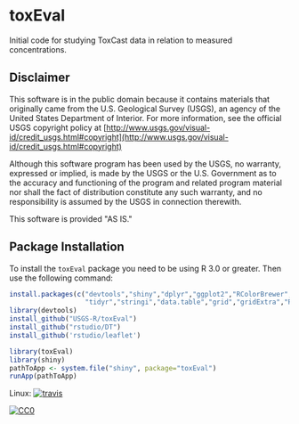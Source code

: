 # toxEval

Initial code for studying ToxCast data in relation to measured concentrations.

Disclaimer
----------
This software is in the public domain because it contains materials that originally came from the U.S. Geological Survey  (USGS), an agency of the United States Department of Interior. For more information, see the official USGS copyright policy at [http://www.usgs.gov/visual-id/credit_usgs.html#copyright](http://www.usgs.gov/visual-id/credit_usgs.html#copyright)

Although this software program has been used by the USGS, no warranty, expressed or implied, is made by the USGS or the U.S. Government as to the accuracy and functioning of the program and related program material nor shall the fact of distribution constitute any such warranty, and no responsibility is assumed by the USGS in connection therewith.

This software is provided "AS IS."

Package Installation
---------------------------------

To install the `toxEval` package you need to be using R 3.0 or greater. Then use the following command:

```R
install.packages(c("devtools","shiny","dplyr","ggplot2","RColorBrewer",
                   "tidyr","stringi","data.table","grid","gridExtra","Rcpp"))
library(devtools)
install_github("USGS-R/toxEval")
install_github("rstudio/DT")
install_github('rstudio/leaflet')

library(toxEval)
library(shiny)
pathToApp <- system.file("shiny", package="toxEval")
runApp(pathToApp)

```

Linux: [![travis](https://api.travis-ci.org/USGS-R/toxEval.svg?branch=master)](https://travis-ci.org/USGS-R/toxEval)


 [
   ![CC0](http://i.creativecommons.org/p/zero/1.0/88x31.png)
 ](http://creativecommons.org/publicdomain/zero/1.0/)
